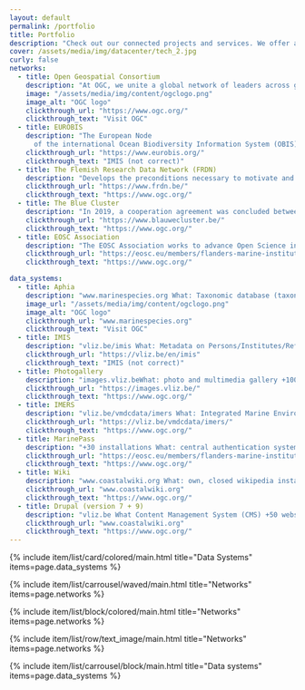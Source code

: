 ```yaml
---
layout: default
permalink: /portfolio
title: Portfolio
description: "Check out our connected projects and services. We offer a range of services to support the FAIR principles of data management. Learn more about our services and how they can help you in your research."
cover: /assets/media/img/datacenter/tech_2.jpg
curly: false
networks:
  - title: Open Geospatial Consortium
    description: "At OGC, we unite a global network of leaders across government, business, research institutions, startups, and the geospatial community."
    image: "/assets/media/img/content/ogclogo.png"
    image_alt: "OGC logo"
    clickthrough_url: "https://www.ogc.org/"
    clickthrough_text: "Visit OGC"
  - title: EUROBIS
    description: "The European Node
      of the international Ocean Biodiversity Information System (OBIS) - publishes distribution data on marine species, collected within European marine waters or collected by European researchers"
    clickthrough_url: "https://www.eurobis.org/"
    clickthrough_text: "IMIS (not correct)"
  - title: The Flemish Research Data Network (FRDN)
    description: "Develops the preconditions necessary to motivate and enable researchers from Flemish research performing organizations to exchange and reuse (FAIR) research (meta)data. This contributes to the integrity, quality, and efficiency of research and thus to accelerating innovation in society."
    clickthrough_url: "https://www.frdn.be/"
    clickthrough_text: "https://www.ogc.org/"
  - title: The Blue Cluster
    description: "In 2019, a cooperation agreement was concluded between the VLIZ and The Blue Cluster to promote cooperation in the areas of project operation, internationalization of research, scientific support, joint events and communication, as well as around the representation of the VLIZ in the management bodies of The Blue Cluster."
    clickthrough_url: "https://www.blauwecluster.be/"
    clickthrough_text: "https://www.ogc.org/"
  - title: EOSC Association
    description: "The EOSC Association works to advance Open Science in the service of creating new knowledge, inspiring education, spurring innovation and promoting accessibility and transparency"
    clickthrough_url: "https://eosc.eu/members/flanders-marine-institute-vliz/"
    clickthrough_text: "https://www.ogc.org/"

data_systems:
  - title: Aphia
    description: "www.marinespecies.org What: Taxonomic database (taxon names, distributions, specimens, ...) +50 installations based on species or geographical context"
    image_url: "/assets/media/img/content/ogclogo.png"
    image_alt: "OGC logo"
    clickthrough_url: "www.marinespecies.org"
    clickthrough_text: "Visit OGC"
  - title: IMIS
    description: "vliz.be/imis What: Metadata on Persons/Institutes/References/Datasets/... describing the marine landscape) +60 installations based on projects, topics or institutes Output framework: PHP"
    clickthrough_url: "https://vliz.be/en/imis"
    clickthrough_text: "IMIS (not correct)"
  - title: Photogallery
    description: "images.vliz.beWhat: photo and multimedia gallery +100 installations based on projects, topics or institutes Output framework: PHP."
    clickthrough_url: "https://images.vliz.be/"
    clickthrough_text: "https://www.ogc.org/"
  - title: IMERS
    description: "vliz.be/vmdcdata/imers What: Integrated Marine Environmental Readings & Samples +10 installations based on projects Output framework: PHP"
    clickthrough_url: "https://vliz.be/vmdcdata/imers/"
    clickthrough_text: "https://www.ogc.org/"
  - title: MarinePass
    description: "+30 installations What: central authentication system Output framework: PHP Input framework: PHP, MS Access"
    clickthrough_url: "https://eosc.eu/members/flanders-marine-institute-vliz/"
    clickthrough_text: "https://www.ogc.org/"
  - title: Wiki
    description: "www.coastalwiki.org What: own, closed wikipedia installation +10 installations based on topic or project Integration via: web scraper"
    clickthrough_url: "www.coastalwiki.org"
    clickthrough_text: "https://www.ogc.org/"
  - title: Drupal (version 7 + 9)
    description: "vliz.be What Content Management System (CMS) +50 websites based on projects or institutes Input framework: PHP Output framework: PHP Integration of other VLIZ data systems via module"
    clickthrough_url: "www.coastalwiki.org"
    clickthrough_text: "https://www.ogc.org/"
---
```


{% include item/list/card/colored/main.html
    title="Data Systems"
    items=page.data_systems
%}

{% include item/list/carrousel/waved/main.html
    title="Networks"
    items=page.networks
%}

{% include item/list/block/colored/main.html
    title="Networks"
    items=page.networks
%}

{% include item/list/row/text_image/main.html
    title="Networks"
    items=page.networks
%}

{% include item/list/carrousel/block/main.html
    title="Data systems"
    items=page.data_systems
%}


